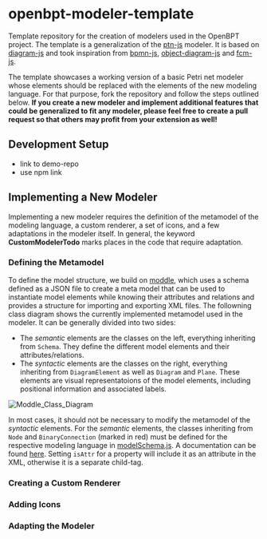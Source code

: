 # openbpt-modeler-template

Template repository for the creation of modelers used in the OpenBPT project.
The template is a generalization of the [ptn-js](https://github.com/MaximilianKoenig/ptn-js) modeler. It is based on [diagram-js](https://github.com/bpmn-io/diagram-js) and took inspiration from [bpmn-js](https://github.com/bpmn-io/bpmn-js), [object-diagram-js](https://github.com/timKraeuter/object-diagram-js) and [fcm-js](https://github.com/bptlab/fCM-design-support).

The template showcases a working version of a basic Petri net modeler whose elements should be replaced with the elements of the new modeling language. For that purpose, fork the repository and follow the steps outlined below.
**If you create a new modeler and implement additional features that could be generalized to fit any modeler, please feel free to create a pull request so that others may profit from your extension as well!**

## Development Setup

- link to demo-repo
- use npm link

## Implementing a New Modeler

Implementing a new modeler requires the definition of the metamodel of the modeling language, a custom renderer, a set of icons, and a few adaptations in the modeler itself. In general, the keyword **CustomModelerTodo** marks places in the code that require adaptation.

### Defining the Metamodel

To define the model structure, we build on [moddle](https://github.com/bpmn-io/moddle), which uses a schema defined as a JSON file to create a meta model that can be used to instantiate model elements while knowing their attributes and relations and provides a structure for importing and exporting XML files.
The followning class diagram shows the currently implemented metamodel used in the modeler. It can be generally divided into two sides:

- The *semantic* elements are the classes on the left, everything inheriting from `Schema`. They define the different model elements and their attributes/relations.
- The *syntactic* elements are the classes on the right, everything inheriting from `DiagramElement` as well as `Diagram` and `Plane`. These elements are visual representatoions of the model elements, including positional information and associated labels.

![Moddle_Class_Diagram](https://github.com/user-attachments/assets/465970e3-e9ab-4c4b-b243-0a61c9277a8a)

In most cases, it should not be necessary to modify the metamodel of the *syntactic* elements. For the *semantic* elements, the classes inheriting from `Node` and `BinaryConnection` (marked in red) must be defined for the respective modeling language in [modelSchema.js](https://github.com/bptlab/openbpt-modeler-template/blob/main/lib/moddle/resources/modelSchema.js). A documentation can be found [here](https://github.com/bpmn-io/moddle/blob/main/docs/descriptor.md). Setting `isAttr` for a property will include it as an attribute in the XML, otherwise it is a separate child-tag.

### Creating a Custom Renderer

### Adding Icons

### Adapting the Modeler
